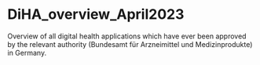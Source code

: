 # DiHA_overview_April2023
Overview of all digital health applications which have ever been approved by the relevant authority (Bundesamt für Arzneimittel und Medizinprodukte) in Germany.
